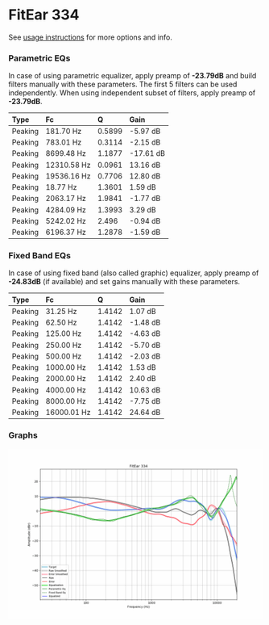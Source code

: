 # FitEar 334
See [usage instructions](https://github.com/jaakkopasanen/AutoEq#usage) for more options and info.

### Parametric EQs
In case of using parametric equalizer, apply preamp of **-23.79dB** and build filters manually
with these parameters. The first 5 filters can be used independently.
When using independent subset of filters, apply preamp of **-23.79dB**.

| Type    | Fc          |      Q | Gain      |
|:--------|:------------|:-------|:----------|
| Peaking | 181.70 Hz   | 0.5899 | -5.97 dB  |
| Peaking | 783.01 Hz   | 0.3114 | -2.15 dB  |
| Peaking | 8699.48 Hz  | 1.1877 | -17.61 dB |
| Peaking | 12310.58 Hz | 0.0961 | 13.16 dB  |
| Peaking | 19536.16 Hz | 0.7706 | 12.80 dB  |
| Peaking | 18.77 Hz    | 1.3601 | 1.59 dB   |
| Peaking | 2063.17 Hz  | 1.9841 | -1.77 dB  |
| Peaking | 4284.09 Hz  | 1.3993 | 3.29 dB   |
| Peaking | 5242.02 Hz  | 2.496  | -0.94 dB  |
| Peaking | 6196.37 Hz  | 1.2878 | -1.59 dB  |

### Fixed Band EQs
In case of using fixed band (also called graphic) equalizer, apply preamp of **-24.83dB**
(if available) and set gains manually with these parameters.

| Type    | Fc          |      Q | Gain     |
|:--------|:------------|:-------|:---------|
| Peaking | 31.25 Hz    | 1.4142 | 1.07 dB  |
| Peaking | 62.50 Hz    | 1.4142 | -1.48 dB |
| Peaking | 125.00 Hz   | 1.4142 | -4.63 dB |
| Peaking | 250.00 Hz   | 1.4142 | -5.70 dB |
| Peaking | 500.00 Hz   | 1.4142 | -2.03 dB |
| Peaking | 1000.00 Hz  | 1.4142 | 1.53 dB  |
| Peaking | 2000.00 Hz  | 1.4142 | 2.40 dB  |
| Peaking | 4000.00 Hz  | 1.4142 | 10.63 dB |
| Peaking | 8000.00 Hz  | 1.4142 | -7.75 dB |
| Peaking | 16000.01 Hz | 1.4142 | 24.64 dB |

### Graphs
![](./FitEar%20334.png)